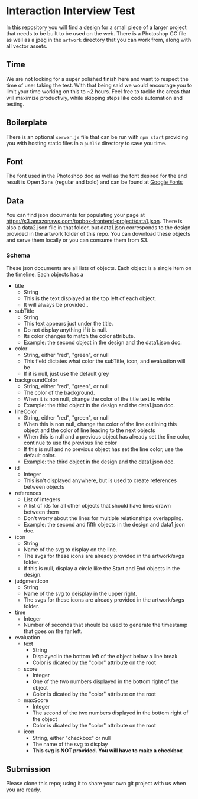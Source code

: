 # Interaction Interview Test

In this repository you will find a design for a small piece of a larger project that needs to be built to be used on the web. There is a Photoshop CC file as well as a jpeg in the `artwork` directory that you can work from, along with all vector assets.

## Time

We are not looking for a super polished finish here and want to respect the time of user taking the test. With that being said we would encourage you to limit your time working on this to ~2 hours. Feel free to tackle the areas that will maximize productiviy, while skipping steps like code automation and testing.

## Boilerplate

There is an optional `server.js` file that can be run with `npm start` providing you with hosting static files in a `public` directory to save you time.

## Font

The font used in the Photoshop doc as well as the font desired for the end result is Open Sans (regular and bold) and can be found at [Google Fonts](https://fonts.google.com/specimen/Open+Sans)

## Data

You can find json documents for populating your page at https://s3.amazonaws.com/topbox-frontend-project/data1.json. There is also a data2.json file in that folder, but data1.json corresponds to the design provided in the artwork folder of this repo. You can download these objects and serve them locally or you can consume them from S3.

### Schema
These json documents are all lists of objects. Each object is a single item on the timeline. Each objects has a

* title
   - String
   - This is the text displayed at the top left of each object.
   - It will always be provided..
* subTitle
   - String
   - This text appears just under the title.
   - Do not display anything if it is null.
   - Its color changes to match the color attribute.
   - Example: the second object in the design and the data1.json doc.
* color
   - String, either "red", "green", or null
   - This field dictates what color the subTitle, icon, and evaluation will be
   - If it is null, just use the default grey
* backgroundColor
   - String, either "red", "green", or null
   - The color of the background.
   - When it is non null, change the color of the title text to white
   - Example: the third object in the design and the data1.json doc.
* lineColor
   - String, either "red", "green", or null
   - When this is non null, change the color of the line outlining this object and the color of line leading to the next objects
   - When this is null and a previous object has already set the line color, continue to use the previous line color
   - If this is null and no previous object has set the line color, use the default color.
   - Example: the third object in the design and the data1.json doc.
* id
   - Integer
   - This isn't displayed anywhere, but is used to create references between objects
* references
   - List of integers
   - A list of ids for all other objects that should have lines drawn between them
   - Don't worry about the lines for multiple relationships overlapping.
   - Example: the second and fifth objects in the design and data1.json doc.
* icon
   - String
   - Name of the svg to display on the line.
   - The svgs for these icons are already provided in the artwork/svgs folder.
   - If this is null, display a circle like the Start and End objects in the design.
* judgmentIcon
   - String
   - Name of the svg to deisplay in the upper right.
   - The svgs for these icons are already provided in the artwork/svgs folder.
* time
   - Integer
   - Number of seconds that should be used to generate the timestamp that goes on the far left.
* evaluation
   - text
      - String
      - Displayed in the bottom left of the object below a line break
      - Color is dicated by the "color" attribute on the root
   - score
      - Integer
      - One of the two numbers displayed in the bottom right of the object
      - Color is dicated by the "color" attribute on the root
   - maxScore
      - Integer
      - The second of the two numbers displayed in the bottom right of the object
      - Color is dicated by the "color" attribute on the root
   - icon
      - String, either "checkbox" or null
      - The name of the svg to display
      - **This svg is NOT provided. You will have to make a checkbox**

## Submission

Please clone this repo; using it to share your own git project with us when you are ready.
